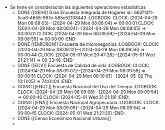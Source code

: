 - Se tiene en consideración las siguientes operaciones estadísticas
	- DONE [[GEIH]] Gran Encuesta Integrada de Hogares
	  id:: 662f13f1-5ca6-4658-997e-585e52108443
	  :LOGBOOK:
	  CLOCK: [2024-04-29 Mon 08:08:03]--[2024-04-29 Mon 08:08:04] =>  00:00:01
	  CLOCK: [2024-04-29 Mon 08:08:04]--[2024-04-29 Mon 08:08:05] =>  00:00:01
	  CLOCK: [2024-04-29 Mon 08:08:59]--[2024-04-29 Mon 08:08:59] =>  00:00:00
	  :END:
	- DONE [[EMICRON]] Encuesta de micronegocios
	  :LOGBOOK:
	  CLOCK: [2024-04-29 Mon 08:09:12]--[2024-04-29 Mon 08:09:56] =>  00:00:44
	  CLOCK: [2024-05-01 Wed 20:47:28]--[2024-05-01 Wed 21:21:14] =>  00:33:46
	  :END:
	- DONE [[ECV]] Encuesta de Calidad de vida
	  :LOGBOOK:
	  CLOCK: [2024-04-29 Mon 08:09:07]--[2024-04-29 Mon 08:09:58] =>  00:00:51
	  CLOCK: [2024-04-29 Mon 08:10:01]--[2024-05-02 Thu 10:11:05] =>  74:01:04
	  :END:
	- DOING [[ENUT]] Encuesta Nacional del Uso del Tiempo
	  :LOGBOOK:
	  CLOCK: [2024-04-29 Mon 08:09:08]--[2024-04-29 Mon 08:09:54] =>  00:00:46
	  CLOCK: [2024-05-01 Wed 21:21:19]
	  :END:
	- DOING [[ENA]] Encuesta Nacional Agropecuaria
	  :LOGBOOK:
	  CLOCK: [2024-04-29 Mon 08:09:09]--[2024-04-29 Mon 08:09:54] =>  00:00:45
	  CLOCK: [2024-05-01 Wed 21:21:20]
	  :END:
	- DONE [[Censo Económico Nacional Urbano]]
	-